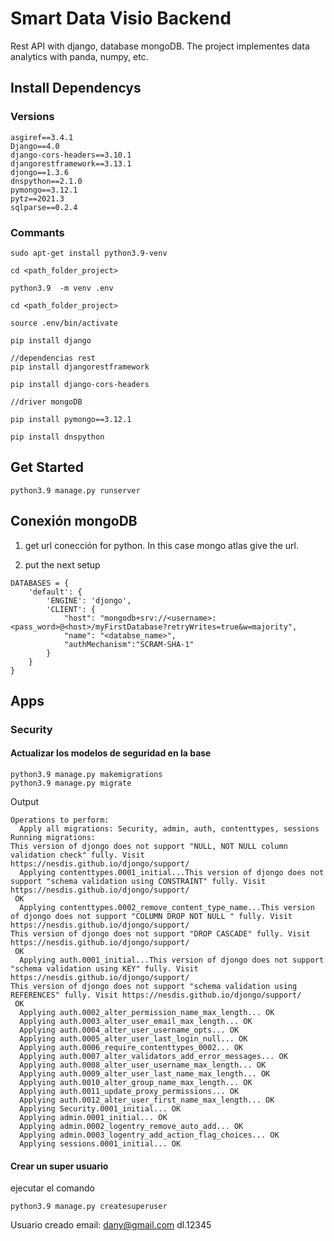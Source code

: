 # Smart Data Visio Backend
Rest API with django, database mongoDB. The project implementes data analytics with panda, numpy, etc.

## Install Dependencys

### Versions

```
asgiref==3.4.1
Django==4.0
django-cors-headers==3.10.1
djangorestframework==3.13.1
djongo==1.3.6
dnspython==2.1.0
pymongo==3.12.1
pytz==2021.3
sqlparse==0.2.4
```

### Commants 

```
sudo apt-get install python3.9-venv 

cd <path_folder_project>

python3.9  -m venv .env 

cd <path_folder_project> 

source .env/bin/activate 

pip install django

//dependencias rest
pip install djangorestframework

pip install django-cors-headers

//driver mongoDB

pip install pymongo==3.12.1

pip install dnspython

```

## Get Started

```
python3.9 manage.py runserver
```

## Conexión mongoDB

1. get url conección for python. In this case mongo atlas give the url.

2. put the next setup

```
DATABASES = {
    'default': {
        'ENGINE': 'djongo',
        'CLIENT': {
            "host": "mongodb+srv://<username>:<pass_word>@<host>/myFirstDatabase?retryWrites=true&w=majority",
            "name": "<databse_name>",
            "authMechanism":"SCRAM-SHA-1"
        }
    }
}

```
## Apps

### Security

#### Actualizar los modelos de seguridad en la base 

```
python3.9 manage.py makemigrations 
python3.9 manage.py migrate
```

Output
```
Operations to perform:
  Apply all migrations: Security, admin, auth, contenttypes, sessions
Running migrations:
This version of djongo does not support "NULL, NOT NULL column validation check" fully. Visit https://nesdis.github.io/djongo/support/
  Applying contenttypes.0001_initial...This version of djongo does not support "schema validation using CONSTRAINT" fully. Visit https://nesdis.github.io/djongo/support/
 OK
  Applying contenttypes.0002_remove_content_type_name...This version of djongo does not support "COLUMN DROP NOT NULL " fully. Visit https://nesdis.github.io/djongo/support/
This version of djongo does not support "DROP CASCADE" fully. Visit https://nesdis.github.io/djongo/support/
 OK
  Applying auth.0001_initial...This version of djongo does not support "schema validation using KEY" fully. Visit https://nesdis.github.io/djongo/support/
This version of djongo does not support "schema validation using REFERENCES" fully. Visit https://nesdis.github.io/djongo/support/
 OK
  Applying auth.0002_alter_permission_name_max_length... OK
  Applying auth.0003_alter_user_email_max_length... OK
  Applying auth.0004_alter_user_username_opts... OK
  Applying auth.0005_alter_user_last_login_null... OK
  Applying auth.0006_require_contenttypes_0002... OK
  Applying auth.0007_alter_validators_add_error_messages... OK
  Applying auth.0008_alter_user_username_max_length... OK
  Applying auth.0009_alter_user_last_name_max_length... OK
  Applying auth.0010_alter_group_name_max_length... OK
  Applying auth.0011_update_proxy_permissions... OK
  Applying auth.0012_alter_user_first_name_max_length... OK
  Applying Security.0001_initial... OK
  Applying admin.0001_initial... OK
  Applying admin.0002_logentry_remove_auto_add... OK
  Applying admin.0003_logentry_add_action_flag_choices... OK
  Applying sessions.0001_initial... OK
```

#### Crear un super usuario

ejecutar el comando 

```
python3.9 manage.py createsuperuser
```

Usuario creado
email: dany@gmail.com
dl.12345